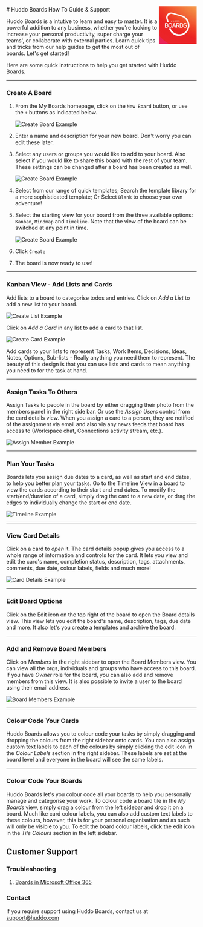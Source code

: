 <img style="float: right" src="/assets/images/boards-logo.jpg" height="100" alt="My Boards" />
# Huddo Boards How To Guide & Support

Huddo Boards is a intutive to learn and easy to master. It is a powerful addition to any business, whether you're looking to increase your personal productivity, super charge your teams', or collaborate with external parties. Learn quick tips and tricks from our help guides to get the most out of boards. Let's get started!


Here are some quick instructions to help you get started with Huddo Boards. 

---

### Create A Board

1. From the My Boards homepage, click on the `New Board` button, or use the `+` buttons as indicated below.
   
    ![Create Board Example](../assets/boards/create_board.png)

1. Enter a name and description for your new board. Don't worry you can edit these later.

1. Select any users or groups you would like to add to your board. Also select if you would like to share this board with the rest of your team. These settings can be changed after a board has been created as well.
   
    ![Create Board Example](../assets/boards/create_board_wizard1.png)

1. Select from our range of quick templates; Search the template library for a more sophisticated template; Or Select `Blank` to choose your own adventure!
1. Select the starting view for your board from the three available options: `Kanban`, `Mindmap` and `Timeline`. Note that the view of the board can be switched at any point in time.
   
    ![Create Board Example](../assets/boards/create_board_wizard2.png) 

1. Click `Create`
1. The board is now ready to use!

---

### Kanban View - Add Lists and Cards
Add lists to a board to categorise todos and entries.
Click on *Add a List* to add a new list to your board.

![Create List Example](../assets/boards/create_list.png)

Click on *Add a Card* in any list to add a card to that list.

![Create Card Example](../assets/boards/create_card.png)

Add cards to your lists to represent Tasks, Work Items, Decisions, Ideas, Notes, Options, Sub-lists - Really anything you need them to represent.
The beauty of this design is that you can use lists and cards to mean anything you need to for the task at hand.

---

### Assign Tasks To Others
Assign Tasks to people in the board by either dragging their photo from the members panel in the right side bar. Or use the *Assign Users* control from the card details view.
When you assign a card to a person, they are notified of the assignment via email and also via any news feeds that board has access to (Workspace chat, Connections activity stream, etc.).

![Assign Member Example](../assets/boards/assign_member.png)

---

### Plan Your Tasks
Boards lets you assign due dates to a card, as well as start and end dates, to help you better plan your tasks. Go to the Timeline View in a board to view the cards according to their start and end dates. To modify the start/end/duration of a card, simply drag the card to a new date, or drag the edges to individually change the start or end date.

![Timeline Example](../assets/boards/timeline.png) 

---

### View Card Details
Click on a card to _open_ it. The card details popup gives you access to a whole range of information and controls for the card. It lets you view and edit the card's name, completion status, description, tags, attachments, comments, due date, colour labels, fields and much more!

![Card Details Example](../assets/boards/card_details.png)

---

### Edit Board Options
Click on the Edit icon on the top right of the board to open the Board details view. This view lets you edit the board's name, description, tags, due date and more. It also let's you create a templates and archive the board.

---

### Add and Remove Board Members
Click on *Members* in the right sidebar to open the Board Members view. You can view all the orgs, individuals and groups who have access to this board. If you have _Owner_ role for the board, you can also add and remove members from this view. It is also possible to invite a user to the board using their email address.

![Board Members Example](../assets/boards/board_members.png)

---

### Colour Code Your Cards
Huddo Boards allows you to colour code your tasks by simply dragging and dropping the colours from the right sidebar onto cards. You can also assign custom text labels to each of the colours by simply clicking the edit icon in the *Colour Labels* section in the right sidebar. These labels are set at the board level and everyone in the board will see the same labels.

---

### Colour Code Your Boards
Huddo Boards let's you colour code all your boards to help you personally manage and categorise your work. To colour code a board tile in the *My Boards* view, simply drag a colour from the left sidebar and drop it on a board. Much like card colour labels, you can also add custom text labels to these colours, however, this is for your personal organisation and as such will only be visible to you. To edit the board colour labels, click the edit icon in the *Tile Colours* section in the left sidebar.

## Customer Support

### Troubleshooting

1. [Boards in Microsoft Office 365](/boards/troubleshooting/office365/)

### Contact
If you require support using Huddo Boards, contact us at [support@huddo.com](mailto:support@huddo.com)

